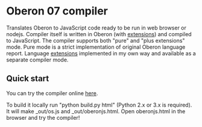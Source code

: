 # Oberon 07 compiler

Translates Oberon to JavaScript code ready to be run in web browser or nodejs. Compiler itself is written in Oberon (with [extensions](https://github.com/vladfolts/oberonjs/wiki/Eberon)) and compiled to JavaScript. The compiler supports both "pure" and "plus extensions" mode. Pure mode is a strict implementation of original Oberon language report. Language [extensions](https://github.com/vladfolts/oberonjs/wiki/Eberon) implemented in my own way and available as a separate compiler mode.

## Quick start
You can try the compiler online [here](http://oberspace.org/oberonjs.html).

To build it locally run "python build.py html" (Python 2.x or 3.x is required). It will make _out/os.js and _out/oberonjs.html. Open oberonjs.html in the browser and try the compiler!

